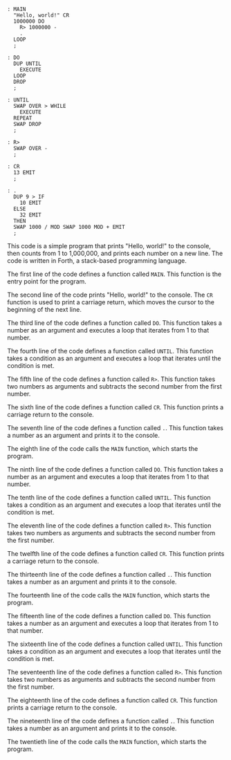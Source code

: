 ```forth
: MAIN
  "Hello, world!" CR
  1000000 DO
    R> 1000000 -
    .
  LOOP
  ;

: DO
  DUP UNTIL
    EXECUTE
  LOOP
  DROP
  ;

: UNTIL
  SWAP OVER > WHILE
    EXECUTE
  REPEAT
  SWAP DROP
  ;

: R>
  SWAP OVER -
  ;

: CR
  13 EMIT
  ;

: .
  DUP 9 > IF
    10 EMIT
  ELSE
    32 EMIT
  THEN
  SWAP 1000 / MOD SWAP 1000 MOD + EMIT
  ;
```

This code is a simple program that prints "Hello, world!" to the console, then counts from 1 to 1,000,000, and prints each number on a new line. The code is written in Forth, a stack-based programming language.

The first line of the code defines a function called `MAIN`. This function is the entry point for the program.

The second line of the code prints "Hello, world!" to the console. The `CR` function is used to print a carriage return, which moves the cursor to the beginning of the next line.

The third line of the code defines a function called `DO`. This function takes a number as an argument and executes a loop that iterates from 1 to that number.

The fourth line of the code defines a function called `UNTIL`. This function takes a condition as an argument and executes a loop that iterates until the condition is met.

The fifth line of the code defines a function called `R>`. This function takes two numbers as arguments and subtracts the second number from the first number.

The sixth line of the code defines a function called `CR`. This function prints a carriage return to the console.

The seventh line of the code defines a function called `.`. This function takes a number as an argument and prints it to the console.

The eighth line of the code calls the `MAIN` function, which starts the program.

The ninth line of the code defines a function called `DO`. This function takes a number as an argument and executes a loop that iterates from 1 to that number.

The tenth line of the code defines a function called `UNTIL`. This function takes a condition as an argument and executes a loop that iterates until the condition is met.

The eleventh line of the code defines a function called `R>`. This function takes two numbers as arguments and subtracts the second number from the first number.

The twelfth line of the code defines a function called `CR`. This function prints a carriage return to the console.

The thirteenth line of the code defines a function called `.`. This function takes a number as an argument and prints it to the console.

The fourteenth line of the code calls the `MAIN` function, which starts the program.

The fifteenth line of the code defines a function called `DO`. This function takes a number as an argument and executes a loop that iterates from 1 to that number.

The sixteenth line of the code defines a function called `UNTIL`. This function takes a condition as an argument and executes a loop that iterates until the condition is met.

The seventeenth line of the code defines a function called `R>`. This function takes two numbers as arguments and subtracts the second number from the first number.

The eighteenth line of the code defines a function called `CR`. This function prints a carriage return to the console.

The nineteenth line of the code defines a function called `.`. This function takes a number as an argument and prints it to the console.

The twentieth line of the code calls the `MAIN` function, which starts the program.